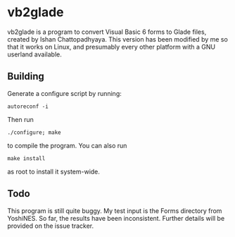 # vb2glade

vb2glade is a program to convert Visual Basic 6 forms to Glade files, created by
Ishan Chattopadhyaya. This version has been modified by me so that it works on Linux,
and presumably every other platform with a GNU userland available.

## Building

Generate a configure script by running:

`autoreconf -i`

Then run

`./configure; make`

to compile the program. You can also run

`make install`

as root to install it system-wide.

## Todo

This program is still quite buggy. My test input is the Forms directory from YoshiNES.
So far, the results have been inconsistent. Further details will be provided on the
issue tracker.
